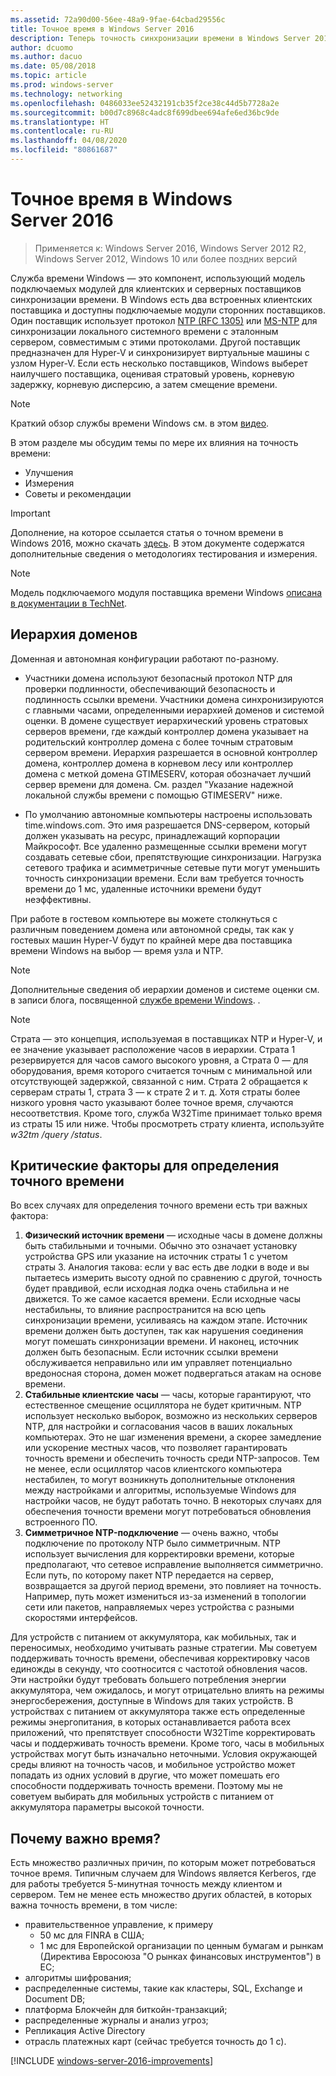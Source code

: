 ```yaml
---
ms.assetid: 72a90d00-56ee-48a9-9fae-64cbad29556c
title: Точное время в Windows Server 2016
description: Теперь точность синхронизации времени в Windows Server 2016 значительно увеличена, при этом обеспечивается полная обратная совместимость NTP с более ранними версиями Windows.
author: dcuomo
ms.author: dacuo
ms.date: 05/08/2018
ms.topic: article
ms.prod: windows-server
ms.technology: networking
ms.openlocfilehash: 0486033ee52432191cb35f2ce38c44d5b7728a2e
ms.sourcegitcommit: b00d7c8968c4adc8f699dbee694afe6ed36bc9de
ms.translationtype: HT
ms.contentlocale: ru-RU
ms.lasthandoff: 04/08/2020
ms.locfileid: "80861687"
---
```

# <a name="accurate-time-for-windows-server-2016"></a>Точное время в Windows Server 2016

>Применяется к: Windows Server 2016, Windows Server 2012 R2, Windows Server 2012, Windows 10 или более поздних версий

Служба времени Windows — это компонент, использующий модель подключаемых модулей для клиентских и серверных поставщиков синхронизации времени.  В Windows есть два встроенных клиентских поставщика и доступны подключаемые модули сторонних поставщиков. Один поставщик использует протокол [NTP (RFC 1305)](https://tools.ietf.org/html/rfc1305) или [MS-NTP](https://msdn.microsoft.com/library/cc246877.aspx) для синхронизации локального системного времени с эталонным сервером, совместимым с этими протоколами. Другой поставщик предназначен для Hyper-V и синхронизирует виртуальные машины с узлом Hyper-V.  Если есть несколько поставщиков, Windows выберет наилучшего поставщика, оценивая стратовый уровень, корневую задержку, корневую дисперсию, а затем смещение времени.

> [!NOTE]
> Краткий обзор службы времени Windows см. в этом [видео](https://aka.ms/WS2016TimeVideo).

В этом разделе мы обсудим темы по мере их влияния на точность времени: 

- Улучшения
- Измерения
- Советы и рекомендации

> [!IMPORTANT]
> Дополнение, на которое ссылается статья о точном времени в Windows 2016, можно скачать [здесь](https://windocs.blob.core.windows.net/windocs/WindowsTimeSyncAccuracy_Addendum.pdf).  В этом документе содержатся дополнительные сведения о методологиях тестирования и измерения.

> [!NOTE] 
> Модель подключаемого модуля поставщика времени Windows [описана в документации в TechNet](https://msdn.microsoft.com/library/windows/desktop/ms725475%28v=vs.85%29.aspx).

## <a name="domain-hierarchy"></a>Иерархия доменов
Доменная и автономная конфигурации работают по-разному.

- Участники домена используют безопасный протокол NTP для проверки подлинности, обеспечивающий безопасность и подлинность ссылки времени.  Участники домена синхронизируются с главными часами, определенными иерархией доменов и системой оценки.  В домене существует иерархический уровень стратовых серверов времени, где каждый контроллер домена указывает на родительский контроллер домена с более точным стратовым сервером времени.  Иерархия разрешается в основной контроллер домена, контроллер домена в корневом лесу или контроллер домена с меткой домена GTIMESERV, которая обозначает лучший сервер времени для домена.  См. раздел "Указание надежной локальной службы времени с помощью GTIMESERV" ниже.

- По умолчанию автономные компьютеры настроены использовать time.windows.com.  Это имя разрешается DNS-сервером, который должен указывать на ресурс, принадлежащий корпорации Майкрософт.  Все удаленно размещенные ссылки времени могут создавать сетевые сбои, препятствующие синхронизации.  Нагрузка сетевого трафика и асимметричные сетевые пути могут уменьшить точность синхронизации времени.  Если вам требуется точность времени до 1 мс, удаленные источники времени будут неэффективны.

При работе в гостевом компьютере вы можете столкнуться с различным поведением домена или автономной среды, так как у гостевых машин Hyper-V будут по крайней мере два поставщика времени Windows на выбор — время узла и NTP.

> [!NOTE] 
> Дополнительные сведения об иерархии доменов и системе оценки см. в записи блога, посвященной [службе времени Windows](https://blogs.msdn.microsoft.com/w32time/2007/07/07/what-is-windows-time-service/). .

> [!NOTE]
> Страта — это концепция, используемая в поставщиках NTP и Hyper-V, и ее значение указывает расположение часов в иерархии.  Страта 1 резервируется для часов самого высокого уровня, а Страта 0 — для оборудования, время которого считается точным с минимальной или отсутствующей задержкой, связанной с ним.  Страта 2 обращается к серверам страты 1, страта 3 — к страте 2 и т. д.  Хотя страты более низкого уровня часто указывают более точное время, случаются несоответствия.  Кроме того, служба W32Time принимает только время из страты 15 или ниже.  Чтобы просмотреть страту клиента, используйте *w32tm /query /status*.

## <a name="critical-factors-for-accurate-time"></a>Критические факторы для определения точного времени
Во всех случаях для определения точного времени есть три важных фактора:

1. **Физический источник времени** — исходные часы в домене должны быть стабильными и точными. Обычно это означает установку устройства GPS или указание на источник страты 1 с учетом страты 3. Аналогия такова: если у вас есть две лодки в воде и вы пытаетесь измерить высоту одной по сравнению с другой, точность будет правдивой, если исходная лодка очень стабильна и не движется. То же самое касается времени. Если исходные часы нестабильны, то влияние распространится на всю цепь синхронизации времени, усиливаясь на каждом этапе. Источник времени должен быть доступен, так как нарушения соединения могут помешать синхронизации времени. И наконец, источник должен быть безопасным. Если источник ссылки времени обслуживается неправильно или им управляет потенциально вредоносная сторона, домен может подвергаться атакам на основе времени.
2. **Стабильные клиентские часы** — часы, которые гарантируют, что естественное смещение осциллятора не будет критичным.  NTP использует несколько выборок, возможно из нескольких серверов NTP, для настройки и согласования часов в ваших локальных компьютерах.  Это не шаг изменения времени, а скорее замедление или ускорение местных часов, что позволяет гарантировать точность времени и обеспечить точность среди NTP-запросов.  Тем не менее, если осциллятор часов клиентского компьютера нестабилен, то могут возникнуть дополнительные отклонения между настройками и алгоритмы, используемые Windows для настройки часов, не будут работать точно.  В некоторых случаях для обеспечения точности времени могут потребоваться обновления встроенного ПО.
3. **Симметричное NTP-подключение** — очень важно, чтобы подключение по протоколу NTP было симметричным.  NTP использует вычисления для корректировки времени, которые предполагают, что сетевое исправление выполняется симметрично.  Если путь, по которому пакет NTP передается на сервер, возвращается за другой период времени, это повлияет на точность.  Например, путь может измениться из-за изменений в топологии сети или пакетов, направляемых через устройства с разными скоростями интерфейсов.

Для устройств с питанием от аккумулятора, как мобильных, так и переносимых, необходимо учитывать разные стратегии.  Мы советуем поддерживать точность времени, обеспечивая корректировку часов единожды в секунду, что соотносится с частотой обновления часов. Эти настройки будут требовать большего потребления энергии аккумулятора, чем ожидалось, и могут отрицательно влиять на режимы энергосбережения, доступные в Windows для таких устройств. В устройствах с питанием от аккумулятора также есть определенные режимы энергопитания, в которых останавливается работа всех приложений, что препятствует способности W32Time корректировать часы и поддерживать точность времени. Кроме того, часы в мобильных устройствах могут быть изначально неточными.  Условия окружающей среды влияют на точность часов, и мобильное устройство может попадать из одних условий в другие, что может помешать его способности поддерживать точность времени.  Поэтому мы не советуем выбирать для мобильных устройств с питанием от аккумулятора параметры высокой точности. 

## <a name="why-is-time-important"></a>Почему важно время?  
Есть множество различных причин, по которым может потребоваться точное время.  Типичным случаем для Windows является Kerberos, где для работы требуется 5-минутная точность между клиентом и сервером.  Тем не менее есть множество других областей, в которых важна точность времени, в том числе:


- правительственное управление, к примеру
    - 50 мс для FINRA в США;
    - 1 мс для Европейской организации по ценным бумагам и рынкам (Директива Евросоюза "O рынках финансовых инструментов") в ЕС;
- алгоритмы шифрования;
- распределенные системы, такие как кластеры, SQL, Exchange и Document DB;
- платформа Блокчейн для биткойн-транзакций;
- распределенные журналы и анализ угроз; 
- Репликация Active Directory
- отрасль платежных карт (сейчас требуется точность до 1 с).



[!INCLUDE [windows-server-2016-improvements](windows-server-2016-improvements.md)]
